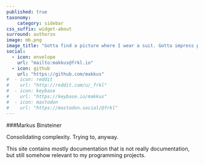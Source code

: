 ```yaml
---
published: true
taxonomy:
    category: sidebar
css_suffix: widget-about
surround: authorzo
image: mb.png
image_title: "Gotta find a picture where I wear a suit. Gotta impress potential employers..."
social:
  - icon: envelope
    url: "mailto:makkus@frkl.io"
  - icon: github
    url: "https://github.com/makkus"
#  - icon: reddit
#    url: "http://reddit.com/u/_frkl"
#  - icon: keybase
#    url: "https://keybase.io/makkus"
#  - icon: mastodon
#    url: "https://mastodon.social/@frkl"
---
```


###Markus Binsteiner

Consolidating complexity. Trying to, anyway. 

This site contains mostly documentation that is not really documentation, but still somehow relevant to my programming projects.
